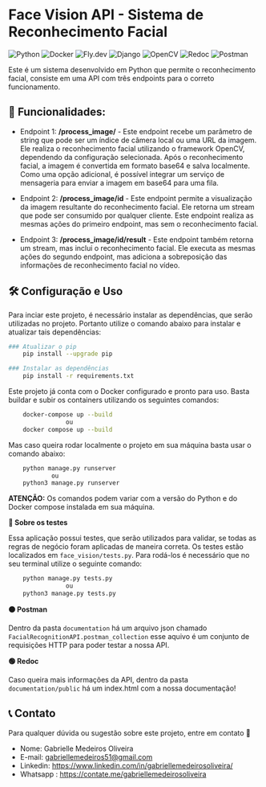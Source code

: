 # Face Vision API - Sistema de Reconhecimento Facial
![Python](https://img.shields.io/badge/Python-ffca1d?style=for-the-badge&logo=python&logoColor=347ab4) ![Docker](https://img.shields.io/badge/Docker-2496ed?style=for-the-badge&logo=Docker&logoColor=white) ![Fly.dev](https://img.shields.io/badge/fly.dev-%23430098.svg?style=for-the-badge&logo=heroku&logoColor=white) ![Django](https://img.shields.io/badge/Django-092e20?style=for-the-badge&logo=django&logoColor=white) ![OpenCV](https://img.shields.io/badge/OpenCV-black?style=for-the-badge&logo=opencv&logoColor=white) ![Redoc](https://img.shields.io/badge/redoc-47a427?style=for-the-badge&logo=swagger&logoColor=white) ![Postman](https://img.shields.io/badge/Postman-ff6c37?style=for-the-badge&logo=Postman&logoColor=white)

Este é um sistema desenvolvido em Python que permite o reconhecimento facial, consiste em uma API com três endpoints para o correto funcionamento. 

## 📍 Funcionalidades:

- Endpoint 1: **/process_image/** - Este endpoint recebe um parâmetro de string que pode ser um índice de câmera local ou uma URL da imagem. Ele realiza o reconhecimento facial utilizando o framework OpenCV, dependendo da configuração selecionada. Após o reconhecimento facial, a imagem é convertida em formato base64 e salva localmente. Como uma opção adicional, é possível integrar um serviço de mensageria para enviar a imagem em base64 para uma fila.

- Endpoint 2: **/process_image/id** - Este endpoint permite a visualização da imagem resultante do reconhecimento facial. Ele retorna um stream que pode ser consumido por qualquer cliente. Este endpoint realiza as mesmas ações do primeiro endpoint, mas sem o reconhecimento facial.

- Endpoint 3: **/process_image/id/result** - Este endpoint também retorna um stream, mas inclui o reconhecimento facial. Ele executa as mesmas ações do segundo endpoint, mas adiciona a sobreposição das informações de reconhecimento facial no vídeo.


 ## 🛠️ Configuração e Uso
Para inciar este projeto, é necessário instalar as dependências, que serão utilizadas no projeto. Portanto utilize o comando abaixo para instalar e atualizar tais dependências:

```bash
### Atualizar o pip
    pip install --upgrade pip

### Instalar as dependências
    pip install -r requirements.txt
```
Este projeto já conta com o Docker configurado e pronto para uso. Basta buildar e subir os containers utilizando os seguintes comandos:

```bash
    docker-compose up --build
                ou
    docker compose up --build
```
Mas caso queira rodar localmente o projeto em sua máquina basta usar o comando abaixo:

```bash
    python manage.py runserver
            ou
    python3 manage.py runserver
```

**ATENÇÃO:** Os comandos podem variar com a versão do Python e do Docker compose instalada em sua máquina.

 **🧪 Sobre os testes**

Essa aplicação possui testes, que serão utilizados para validar, se todas as regras de negócio foram aplicadas de maneira correta.
Os testes estão localizados em `face_vision/tests.py`. Para rodá-los é necessário que no seu terminal utilize o seguinte comando:

```bash
    python manage.py tests.py
                ou
    python3 manage.py tests.py
```
**🟠 Postman**

Dentro da pasta `documentation` há um arquivo json chamado `FacialRecognitionAPI.postman_collection` esse aquivo é um conjunto de requisições HTTP para poder testar a nossa API.

**🟢 Redoc**

Caso queira mais informações da API, dentro da pasta `documentation/public` há um index.html com a nossa documentação!

## 📞 Contato
Para qualquer dúvida ou sugestão sobre este projeto, entre em contato 🥰

- Nome: Gabrielle Medeiros Oliveira
- E-mail: gabriellemedeiros51@gmail.com
- Linkedin: https://www.linkedin.com/in/gabriellemedeirosoliveira/
- Whatsapp : https://contate.me/gabriellemedeirosoliveira